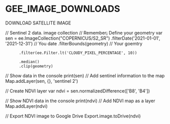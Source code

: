 # GEE_IMAGE_DOWNLOADS
DOWNLOAD SATELLITE IMAGE

// Sentinel 2 data. image collection
// Remember¡ Define your geometry
var sen = ee.ImageCollection("COPERNICUS/S2_SR")
          .filterDate('2021-01-01', '2021-12-31') // You date
          .filterBounds(geometry) // Your goemtry
          
          .filter(ee.Filter.lt('CLOUDY_PIXEL_PERCENTAGE', 10))
          
          .median()
          .clip(geometry)

// Show data in the console
print(sen)
// Add sentinel information to the map
Map.addLayer(sen, {}, 'sentinel 2')

// Create  NDVI layer
var ndvi = sen.normalizedDifference(['B8', 'B4'])

// Show NDVI data in the console
print(ndvi)
// Add NDVI map as a layer
Map.addLayer(ndvi)

// Export NDVI image to Google Drive
Export.image.toDrive(ndvi)
